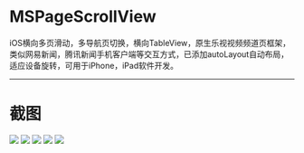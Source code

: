 # MSPageScrollView
iOS横向多页滑动，多导航页切换，横向TableView，原生乐视视频频道页框架，类似网易新闻，腾讯新闻手机客户端等交互方式，已添加autoLayout自动布局，适应设备旋转，可用于iPhone，iPad软件开发。
***
# 截图
![](https://github.com/msxuqingqing/MSPageScrollView/blob/master/screenshots/1.png)
![](https://github.com/msxuqingqing/MSPageScrollView/blob/master/screenshots/2.png)
![](https://github.com/msxuqingqing/MSPageScrollView/blob/master/screenshots/3.png)
![](https://github.com/msxuqingqing/MSPageScrollView/blob/master/screenshots/4.png)
![](https://github.com/msxuqingqing/MSPageScrollView/blob/master/screenshots/5.png)